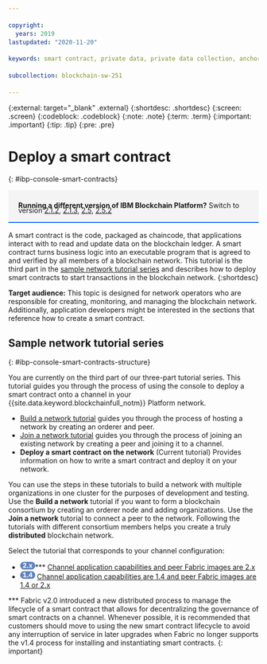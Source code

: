```yaml
---

copyright:
  years: 2019
lastupdated: "2020-11-20"

keywords: smart contract, private data, private data collection, anchor peer, multicloud

subcollection: blockchain-sw-251

---
```


{:external: target="_blank" .external}
{:shortdesc: .shortdesc}
{:screen: .screen}
{:codeblock: .codeblock}
{:note: .note}
{:term: .term}
{:important: .important}
{:tip: .tip}
{:pre: .pre}


# Deploy a smart contract
{: #ibp-console-smart-contracts}

<div style="background-color: #f4f4f4; padding-left: 20px; border-bottom: 2px solid #0f62fe; padding-top: 12px; padding-bottom: 4px; margin-bottom: 16px;">
  <p style="line-height: 10px;">
    <strong>Running a different version of IBM Blockchain Platform?</strong> Switch to version
    <a href="/docs/blockchain-sw?topic=blockchain-sw-ibp-console-smart-contracts">2.1.2</a>,
    <a href="/docs/blockchain-sw-213?topic=blockchain-sw-213-ibp-console-smart-contracts">2.1.3</a>,
    <a href="/docs/blockchain-sw-25?topic=blockchain-sw-25-ibp-console-smart-contracts">2.5</a>,
    <a href="/docs/blockchain-sw-252?topic=blockchain-sw-252-ibp-console-smart-contracts">2.5.2</a> 
    </p>
</div>

A smart contract is the code, packaged as chaincode, that applications interact with to read and update data on the blockchain ledger. A smart contract turns business logic into an executable program that is agreed to and verified by all members of a blockchain network. This tutorial is the third part in the [sample network tutorial series](#ibp-console-smart-contracts-structure) and describes how to deploy smart contracts to start transactions in the blockchain network.
{:shortdesc}

**Target audience:** This topic is designed for network operators who are responsible for creating, monitoring, and managing the blockchain network. Additionally, application developers might be interested in the sections that reference how to create a smart contract.

## Sample network tutorial series
{: #ibp-console-smart-contracts-structure}

You are currently on the third part of our three-part tutorial series. This tutorial guides you through the process of using the console to deploy a smart contract onto a channel in your {{site.data.keyword.blockchainfull_notm}} Platform network.

* [Build a network tutorial](/docs/blockchain-sw-251?topic=blockchain-sw-251-ibp-console-build-network#ibp-console-build-network) guides you through the process of hosting a network by creating an orderer and peer.
* [Join a network tutorial](/docs/blockchain-sw-251?topic=blockchain-sw-251-ibp-console-join-network#ibp-console-join-network) guides you through the process of joining an existing network by creating a peer and joining it to a channel.
* **Deploy a smart contract on the network** (Current tutorial) Provides information on how to write a smart contract and deploy it on your network.

You can use the steps in these tutorials to build a network with multiple organizations in one cluster for the purposes of development and testing. Use the **Build a network** tutorial if you want to form a blockchain consortium by creating an orderer node and adding organizations. Use the **Join a network** tutorial to connect a peer to the network. Following the tutorials with different consortium members helps you create a truly **distributed** blockchain network.

Select the tutorial that corresponds to your channel configuration:
- <img src="../images/2-x_Pill.png" alt="version 2.x" width="30" style="width:30px; border-style: none"/>*** [Channel application capabilities and peer Fabric images are 2.x](/docs/blockchain-sw-251?topic=blockchain-sw-251-ibp-console-smart-contracts-v2)
- <img src="../images/1-4_Pill.png" alt="version 1.4" width="30" style="width:30px; border-style: none"/> [Channel application capabilities are 1.4 and peer Fabric images are 1.4 or 2.x](/docs/blockchain-sw-251?topic=blockchain-sw-251-ibp-console-smart-contracts-v14)

*** Fabric v2.0 introduced a new distributed process to manage the lifecycle of a smart contract that allows for decentralizing the governance of smart contracts on a channel. Whenever possible, it is recommended that customers should move to using the new smart contract lifecycle to avoid any interruption of service in later upgrades when Fabric no longer supports the v1.4 process for installing and instantiating smart contracts.
{: important}
